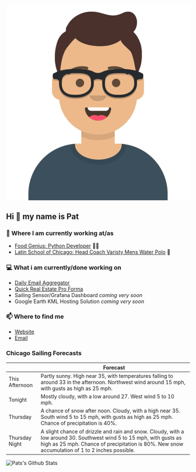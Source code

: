 [![Social banner for p-j-falconer](https://raw.githubusercontent.com/P-J-FALCONER/P-J-FALCONER/master/assets/avataaars.svg)](https://patfalconer.com/)
## Hi :wave: my name is Pat

### 💼 Where I am currently working at/as
- [Food Genius: Python Developer](https://getfoodgenius.com/) 🍔🐍
- [Latin School of Chicago: Head Coach Varisty Mens Water Polo](https://www.latinschool.org/) 🤽


### 💻 What i am currently/done working on
 - [Daily Email Aggregator](https://github.com/P-J-FALCONER/dott_daily_mail)
 - [Quick Real Estate Pro Forma](https://github.com/P-J-FALCONER/henry)
 - Sailing Sensor/Grafana Dashboard *coming very soon*
 - Google Earth KML Hosting Solution *coming very soon*

### 📫 Where to find me
 - [Website](https://patfalconer.com/)
 - [Email](mailto:patrick.j.falconer@gmail.com)


### Chicago Sailing Forecasts
|   | Forecast  |
|---|---|
| This Afternoon | Partly sunny. High near 35, with temperatures falling to around 33 in the afternoon. Northwest wind around 15 mph, with gusts as high as 25 mph. |
| Tonight | Mostly cloudy, with a low around 27. West wind 5 to 10 mph. |
| Thursday | A chance of snow after noon. Cloudy, with a high near 35. South wind 5 to 15 mph, with gusts as high as 25 mph. Chance of precipitation is 40%. |
| Thursday Night | A slight chance of drizzle and rain and snow. Cloudy, with a low around 30. Southwest wind 5 to 15 mph, with gusts as high as 25 mph. Chance of precipitation is 80%. New snow accumulation of 1 to 2 inches possible. |

![Pats's Github Stats](https://github-readme-stats.vercel.app/api?username=p-j-falconer&show_icons=true&theme=radical)
